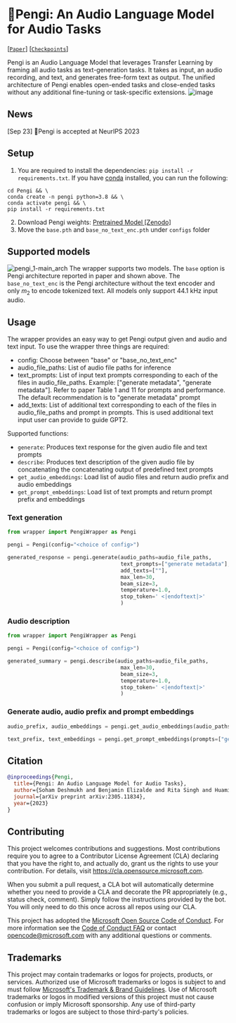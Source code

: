 # 🐧Pengi: An Audio Language Model for Audio Tasks
[[`Paper`](https://arxiv.org/abs/2305.11834)] [[`Checkpoints`](https://zenodo.org/record/8387083)]

Pengi is an Audio Language Model that leverages Transfer Learning by framing all audio tasks as text-generation tasks. It takes as input, an audio recording, and text, and generates free-form text as output. The unified architecture of Pengi enables open-ended tasks and close-ended tasks without any additional fine-tuning or task-specific extensions.
![image](https://github.com/microsoft/Pengi/assets/28994673/abc714fb-cee3-4253-a753-0db4bd122144)

## News
[Sep 23] 🐧Pengi is accepted at NeurIPS 2023

## Setup
1. You are required to install the dependencies: `pip install -r requirements.txt`. If you have [conda](https://www.anaconda.com) installed, you can run the following: 

```shell
cd Pengi && \
conda create -n pengi python=3.8 && \
conda activate pengi && \
pip install -r requirements.txt
```

2. Download Pengi weights: [Pretrained Model \[Zenodo\]](https://zenodo.org/record/8387083)
3. Move the `base.pth` and `base_no_text_enc.pth` under `configs` folder

## Supported models
![pengi_1-main_arch](https://github.com/soham97/Pengi_api_review/assets/28994673/f2f36fb1-1c43-481c-906b-bd309b586b07)
The wrapper supports two models. The `base` option is Pengi architecture reported in paper and shown above. The `base_no_text_enc` is the Pengi architecture without the text encoder and only $m_2$ to encode tokenized text. All models only support 44.1 kHz input audio.

## Usage
The wrapper provides an easy way to get Pengi output given and audio and text input. To use the wrapper three things are required:
- config: Choose between "base" or "base_no_text_enc"
- audio_file_paths: List of audio file paths for inference 
- text_prompts: List of input text prompts corresponding to each of the files in audio_file_paths. Example: ["generate metadata", "generate metadata"]. Refer to paper Table 1 and 11 for prompts and performance. The default recommendation is to "generate metadata" prompt
- add_texts: List of additional text corresponding to each of the files in audio_file_paths and prompt in prompts. This is used additional text input user can provide to guide GPT2.

Supported functions:
- `generate`: Produces text response for the given audio file and text prompts
- `describe`: Produces text description of the given audio file by concatenating the concatenating output of predefined text prompts
- `get_audio_embeddings`: Load list of audio files and return audio prefix and audio embeddings
- `get_prompt_embeddings`: Load list of text prompts and return prompt prefix and embeddings

### Text generation
```python
from wrapper import PengiWrapper as Pengi

pengi = Pengi(config="<choice of config>")

generated_response = pengi.generate(audio_paths=audio_file_paths,
                                    text_prompts=["generate metadata"], 
                                    add_texts=[""], 
                                    max_len=30, 
                                    beam_size=3, 
                                    temperature=1.0, 
                                    stop_token=' <|endoftext|>'
                                    )
```

### Audio description
```python
from wrapper import PengiWrapper as Pengi

pengi = Pengi(config="<choice of config>")

generated_summary = pengi.describe(audio_paths=audio_file_paths,
                                    max_len=30, 
                                    beam_size=3, 
                                    temperature=1.0, 
                                    stop_token=' <|endoftext|>'
                                    )
```

### Generate audio, audio prefix and prompt embeddings
```python
audio_prefix, audio_embeddings = pengi.get_audio_embeddings(audio_paths=audio_file_paths)

text_prefix, text_embeddings = pengi.get_prompt_embeddings(prompts=["generate metadata"])
```

## Citation
```BibTeX
@inproceedings{Pengi,
  title={Pengi: An Audio Language Model for Audio Tasks},
  author={Soham Deshmukh and Benjamin Elizalde and Rita Singh and Huaming Wang},
  journal={arXiv preprint arXiv:2305.11834},
  year={2023}
}
```

## Contributing

This project welcomes contributions and suggestions.  Most contributions require you to agree to a
Contributor License Agreement (CLA) declaring that you have the right to, and actually do, grant us
the rights to use your contribution. For details, visit https://cla.opensource.microsoft.com.

When you submit a pull request, a CLA bot will automatically determine whether you need to provide
a CLA and decorate the PR appropriately (e.g., status check, comment). Simply follow the instructions
provided by the bot. You will only need to do this once across all repos using our CLA.

This project has adopted the [Microsoft Open Source Code of Conduct](https://opensource.microsoft.com/codeofconduct/).
For more information see the [Code of Conduct FAQ](https://opensource.microsoft.com/codeofconduct/faq/) or
contact [opencode@microsoft.com](mailto:opencode@microsoft.com) with any additional questions or comments.

## Trademarks

This project may contain trademarks or logos for projects, products, or services. Authorized use of Microsoft 
trademarks or logos is subject to and must follow 
[Microsoft's Trademark & Brand Guidelines](https://www.microsoft.com/en-us/legal/intellectualproperty/trademarks/usage/general).
Use of Microsoft trademarks or logos in modified versions of this project must not cause confusion or imply Microsoft sponsorship.
Any use of third-party trademarks or logos are subject to those third-party's policies.
